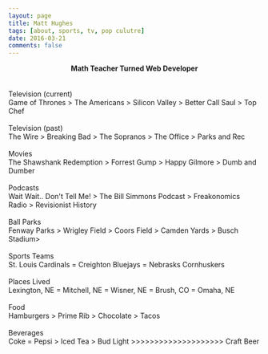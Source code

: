```yaml
---
layout: page
title: Matt Hughes
tags: [about, sports, tv, pop culutre]
date: 2016-03-21
comments: false
---
```

    
<center><b>Math Teacher Turned Web Developer</b></center>
<br><br>
Television (current)
<br>
Game of Thrones > The Americans > Silicon Valley > Better Call Saul > Top Chef 
<br><br>
Television (past)
<br>
The Wire > Breaking Bad > The Sopranos > The Office > Parks and Rec
<br><br>
Movies
<br>
The Shawshank Redemption > Forrest Gump > Happy Gilmore > Dumb and Dumber 
<br><br>
Podcasts
<br>
Wait Wait.. Don't Tell Me! > The Bill Simmons Podcast > Freakonomics Radio > Revisionist History
<br><br>
Ball Parks
<br>
Fenway Parks > Wrigley Field > Coors Field > Camden Yards > Busch Stadium> 
<br><br>
Sports Teams
<br>
St. Louis Cardinals = Creighton Bluejays = Nebrasks Cornhuskers
<br><br>
Places Lived
<br>
Lexington, NE = Mitchell, NE = Wisner, NE = Brush, CO = Omaha, NE
<br><br>
Food
<br>
Hamburgers > Prime Rib > Chocolate > Tacos
<br><br>
Beverages
<br>
Coke = Pepsi > Iced Tea > Bud Light >>>>>>>>>>>>>>>>>>>> Craft Beer

